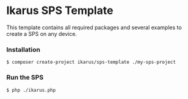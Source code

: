 # Ikarus SPS Template
This template contains all required packages and several examples to create a SPS on any device.

### Installation
```bin
$ composer create-project ikarus/sps-template ./my-sps-project
```

### Run the SPS
```bin
$ php ./ikarus.php
```
